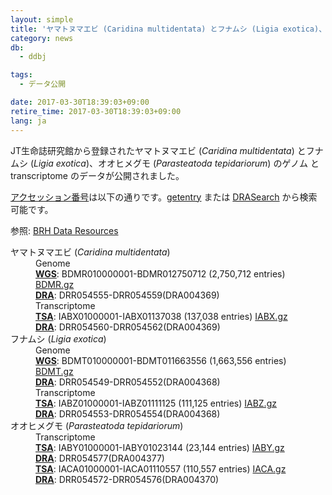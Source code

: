 ```yaml
---
layout: simple
title: 'ヤマトヌマエビ (Caridina multidentata) とフナムシ (Ligia exotica)、オオヒメグモ (Parasteatoda tepidariorum)ゲノム と transcriptome のデータ公開'
category: news
db:
  - ddbj

tags:
  - データ公開

date: 2017-03-30T18:39:03+09:00
retire_time: 2017-03-30T18:39:03+09:00
lang: ja
---
```


<p>JT生命誌研究館から登録されたヤマトヌマエビ (<em>Caridina multidentata</em>) とフナムシ (<em>Ligia exotica</em>)、オオヒメグモ (<em>Parasteatoda tepidariorum</em>) のゲノム と transcriptome のデータが公開されました。</p>

<p><a href="/documents/accessions.html">アクセッション番号</a>は以下の通りです。<a href="http://getentry.ddbj.nig.ac.jp/top-j.html">getentry</a> または <a href="http://ddbj.nig.ac.jp/DRASearch/">DRASearch</a> から検索可能です。</p>

<p>参照: <a href="http://www.brh2.jp/index.html">BRH Data Resources</a></p>

<dl>
    <dt>ヤマトヌマエビ (<em>Caridina multidentata</em>)</dt>
    <dd>Genome<br><strong><a href="/ddbj/wgs.html">WGS</a></strong>: BDMR010000001-BDMR012750712 (2,750,712 entries) <a href="https://ddbj.nig.ac.jp/public/ddbj_database/wgs/BD/BDMR.gz" target="_blank">BDMR.gz</a><br><strong><a href="/dra/index.html">DRA</a></strong>: DRR054555-DRR054559(DRA004369)</dd>
    <dd>Transcriptome<br><strong><a href="/ddbj/tsa-e.html">TSA</a></strong>: IABX01000001-IABX01137038 (137,038 entries) <a href="https://ddbj.nig.ac.jp/public/ddbj_database/tsa/IABX.gz" target="_blank">IABX.gz</a><br><strong><a href="/dra/index.html">DRA</a></strong>: DRR054560-DRR054562(DRA004369)</dd>
    <dt>フナムシ (<em>Ligia exotica</em>)</dt>
    <dd>Genome<br><strong><a href="/ddbj/wgs.html">WGS</a></strong>: BDMT010000001-BDMT011663556 (1,663,556 entries) <a href="https://ddbj.nig.ac.jp/public/ddbj_database/wgs/BD/BDMT.gz" target="_blank">BDMT.gz</a><br><strong><a href="/dra/index.html">DRA</a></strong>: DRR054549-DRR054552(DRA004368)</dd>
    <dd>Transcriptome<br><strong><a href="/ddbj/tsa.html">TSA</a></strong>: IABZ01000001-IABZ01111125 (111,125 entries) <a href="https://ddbj.nig.ac.jp/public/ddbj_database/tsa/IABZ.gz" target="_blank">IABZ.gz</a><br><strong><a href="/dra/index.html">DRA</a></strong>: DRR054553-DRR054554(DRA004368)</dd>
    <dt>オオヒメグモ (<em>Parasteatoda tepidariorum</em>)</dt>
    <dd>Transcriptome<br><strong><a href="/ddbj/tsa.html">TSA</a></strong>: IABY01000001-IABY01023144 (23,144 entries) <a href="https://ddbj.nig.ac.jp/public/ddbj_database/tsa/IABY.gz" target="_blank">IABY.gz</a><br><strong><a href="/dra/index.html">DRA</a></strong>: DRR054577(DRA004377)<br><strong><a href="/ddbj/tsa.html">TSA</a></strong>: IACA01000001-IACA01110557 (110,557 entries) <a href="https://ddbj.nig.ac.jp/public/ddbj_database/tsa/IACA.gz" target="_blank">IACA.gz</a><br><strong><a href="/dra/index.html">DRA</a></strong>: DRR054572-DRR054576(DRA004370)</dd>
</dl>

